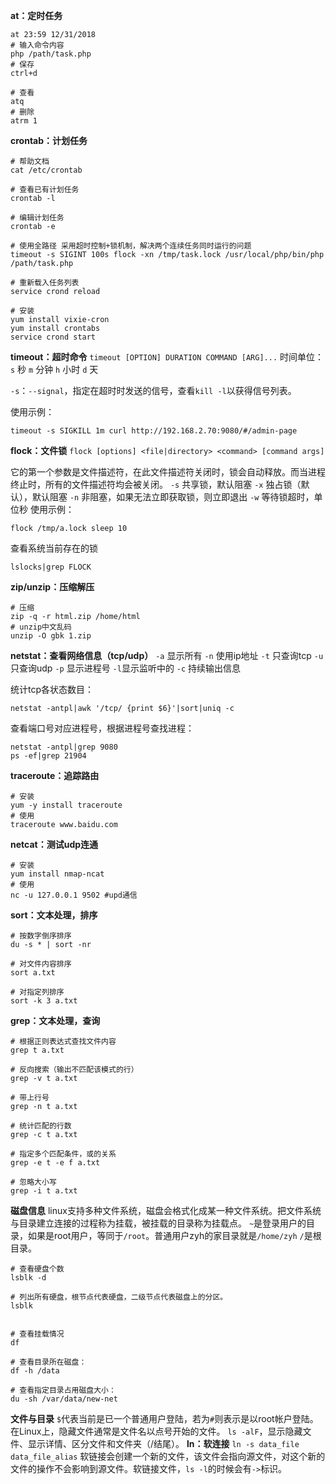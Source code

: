 **at：定时任务**
```
at 23:59 12/31/2018
# 输入命令内容
php /path/task.php
# 保存
ctrl+d
 
# 查看
atq
# 删除
atrm 1
```

**crontab：计划任务**
```
# 帮助文档
cat /etc/crontab

# 查看已有计划任务
crontab -l
 
# 编辑计划任务
crontab -e
 
# 使用全路径 采用超时控制+锁机制，解决两个连续任务同时运行的问题
timeout -s SIGINT 100s flock -xn /tmp/task.lock /usr/local/php/bin/php /path/task.php
 
# 重新载入任务列表
service crond reload

# 安装
yum install vixie-cron
yum install crontabs
service crond start
```
**timeout：超时命令**
`timeout [OPTION] DURATION COMMAND [ARG]...`
时间单位：`s` 秒 `m` 分钟 `h` 小时 `d` 天

`-s`：`--signal`，指定在超时时发送的信号，查看`kill -l`以获得信号列表。

使用示例：
```
timeout -s SIGKILL 1m curl http://192.168.2.70:9080/#/admin-page
```
**flock：文件锁**
`flock [options] <file|directory> <command> [command args]`

它的第一个参数是文件描述符，在此文件描述符关闭时，锁会自动释放。而当进程终止时，所有的文件描述符均会被关闭。
`-s` 共享锁，默认阻塞 `-x` 独占锁（默认），默认阻塞 `-n` 非阻塞，如果无法立即获取锁，则立即退出 `-w` 等待锁超时，单位秒
使用示例：


```
flock /tmp/a.lock sleep 10
```

查看系统当前存在的锁
```
lslocks|grep FLOCK
```
**zip/unzip：压缩解压**
```
# 压缩
zip -q -r html.zip /home/html
# unzip中文乱码
unzip -O gbk 1.zip
```
**netstat：查看网络信息（tcp/udp）**
`-a` 显示所有 `-n` 使用ip地址 `-t` 只查询tcp `-u` 只查询udp `-p` 显示进程号 `-l`显示监听中的 `-c` 持续输出信息

统计tcp各状态数目：
```
netstat -antpl|awk '/tcp/ {print $6}'|sort|uniq -c
```

查看端口号对应进程号，根据进程号查找进程：
```
netstat -antpl|grep 9080
ps -ef|grep 21904
```
**traceroute：追踪路由**
```
# 安装
yum -y install traceroute
# 使用
traceroute www.baidu.com
```
**netcat：测试udp连通**
```
# 安装
yum install nmap-ncat
# 使用
nc -u 127.0.0.1 9502 #upd通信
```
**sort：文本处理，排序**
```
# 按数字倒序排序
du -s * | sort -nr

# 对文件内容排序
sort a.txt

# 对指定列排序
sort -k 3 a.txt
```
**grep：文本处理，查询**
```
# 根据正则表达式查找文件内容
grep t a.txt

# 反向搜索（输出不匹配该模式的行）
grep -v t a.txt

# 带上行号
grep -n t a.txt

# 统计匹配的行数
grep -c t a.txt

# 指定多个匹配条件，或的关系
grep -e t -e f a.txt

# 忽略大小写
grep -i t a.txt
```
**磁盘信息**
linux支持多种文件系统，磁盘会格式化成某一种文件系统。把文件系统与目录建立连接的过程称为挂载，被挂载的目录称为挂载点。
`~`是登录用户的目录，如果是root用户，等同于`/root`。普通用户zyh的家目录就是`/home/zyh`
`/`是根目录。


```
# 查看硬盘个数
lsblk -d

# 列出所有硬盘，根节点代表硬盘，二级节点代表磁盘上的分区。
lsblk


# 查看挂载情况
df

# 查看目录所在磁盘：
df -h /data

# 查看指定目录占用磁盘大小：
du -sh /var/data/new-net
```
**文件与目录**
`$`代表当前是已一个普通用户登陆，若为`#`则表示是以root帐户登陆。
在Linux上，隐藏文件通常是文件名以点号开始的文件。
`ls -alF`，显示隐藏文件、显示详情、区分文件和文件夹（/结尾）。
**ln：软连接**
`ln -s data_file data_file_alias`
软链接会创建一个新的文件，该文件会指向源文件，对这个新的文件的操作不会影响到源文件。软链接文件，`ls -l`的时候会有`->`标识。



